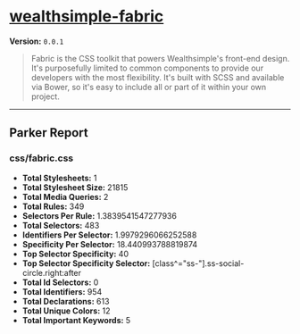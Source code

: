 # [wealthsimple-fabric]( http://fabric.wealthsimple.com )

**Version:** `0.0.1`

> Fabric is the CSS toolkit that powers Wealthsimple's front-end design. It's purposefully limited to common components to provide our developers with the most flexibility. It's built with SCSS and available via Bower, so it's easy to include all or part of it within your own project.

* * *

## Parker Report

### css/fabric.css

- **Total Stylesheets:** 1
- **Total Stylesheet Size:** 21815
- **Total Media Queries:** 2
- **Total Rules:** 349
- **Selectors Per Rule:** 1.3839541547277936
- **Total Selectors:** 483
- **Identifiers Per Selector:** 1.9979296066252588
- **Specificity Per Selector:** 18.440993788819874
- **Top Selector Specificity:** 40
- **Top Selector Specificity Selector:** [class^="ss-"].ss-social-circle.right:after
- **Total Id Selectors:** 0
- **Total Identifiers:** 954
- **Total Declarations:** 613
- **Total Unique Colors:** 12
- **Total Important Keywords:** 5
